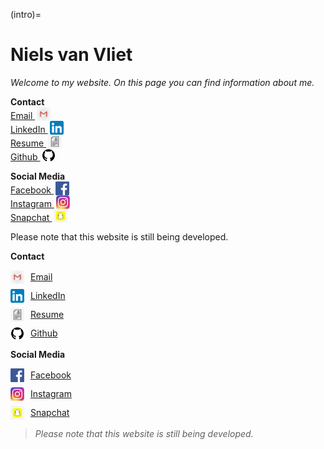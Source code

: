 (intro)=
# Niels van Vliet

_Welcome to my website. On this page you can find information about me._

**Contact**  
[Email <img style="height:22px!important;margin-left:3px;vertical-align:text-bottom;" src="figures/gmail.jpg" alt="">](nielsvanvliet1999@gmail.com)  
[LinkedIn  <img style="height:22px!important;margin-left:3px;vertical-align:text-bottom;" src="figures/linkedin.png" alt="">](https://www.linkedin.com/in/niels-van-vliet-005a4b229?utm_source=share&utm_campaign=share_via&utm_content=profile&utm_medium=ios_app)  
[Resume <img style="height:22px!important;margin-left:3px;vertical-align:text-bottom;" src="figures/resume.jpg" alt="">]()  
[Github <img style="height:22px!important;margin-left:3px;vertical-align:text-bottom;" src="figures/github.png" alt="">](https://github.com/navanvliet)

**Social Media**  
[Facebook  <img style="height:22px!important;margin-left:3px;vertical-align:text-bottom;" src="figures/facebook.png" alt="">](https://www.facebook.com/share/1BP6YcFVwv/?mibextid=wwXIfr)  
[Instagram  <img style="height:22px!important;margin-left:3px;vertical-align:text-bottom;" src="figures/instagram.jpg" alt="">](https://www.instagram.com/niels_vvliet?igsh=YzMxZ2tveGYydzdz&utm_source=qr)  
[Snapchat  <img style="height:22px!important;margin-left:3px;vertical-align:text-bottom;" src="figures/snapchat.png" alt="">](https://snapchat.com/t/xdL65cY9)

Please note that this website is still being developed.

**Contact**

<div style="display:flex; align-items:center; margin-bottom:8px;">
  <img src="figures/gmail.jpg" style="height:22px; margin-right:10px;">
  <a href="mailto:nielsvanvliet1999@gmail.com">Email</a>
</div>

<div style="display:flex; align-items:center; margin-bottom:8px;">
  <img src="figures/linkedin.png" style="height:22px; margin-right:10px;">
  <a href="https://www.linkedin.com/in/niels-van-vliet-005a4b229?utm_source=share&utm_campaign=share_via&utm_content=profile&utm_medium=ios_app">LinkedIn</a>
</div>

<div style="display:flex; align-items:center; margin-bottom:8px;">
  <img src="figures/resume.jpg" style="height:22px; margin-right:10px;">
  <a href="#">Resume</a>
</div>

<div style="display:flex; align-items:center; margin-bottom:8px;">
  <img src="figures/github.png" style="height:22px; margin-right:10px;">
  <a href="https://github.com/navanvliet">Github</a>
</div>

**Social Media**

<div style="display:flex; align-items:center; margin-bottom:8px;">
  <img src="figures/facebook.png" style="height:22px; margin-right:10px;">
  <a href="https://www.facebook.com/share/1BP6YcFVwv/?mibextid=wwXIfr">Facebook</a>
</div>

<div style="display:flex; align-items:center; margin-bottom:8px;">
  <img src="figures/instagram.jpg" style="height:22px; margin-right:10px;">
  <a href="https://www.instagram.com/niels_vvliet?igsh=YzMxZ2tveGYydzdz&utm_source=qr">Instagram</a>
</div>

<div style="display:flex; align-items:center; margin-bottom:8px;">
  <img src="figures/snapchat.png" style="height:22px; margin-right:10px;">
  <a href="https://snapchat.com/t/xdL65cY9">Snapchat</a>
</div>

> _Please note that this website is still being developed._
